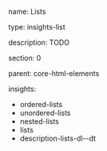 name: Lists

type: insights-list

description: TODO

section: 0

parent: core-html-elements

insights:
  - ordered-lists
  - unordered-lists
  - nested-lists
  - lists
  - description-lists-dl--dt
